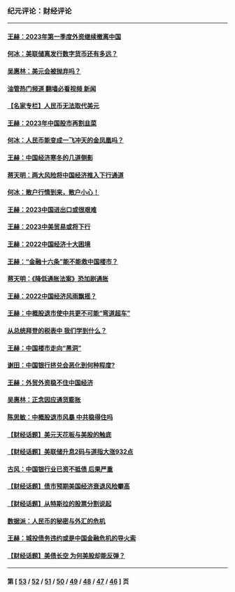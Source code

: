 ### 纪元评论：财经评论
---
#### [王赫：2023年第一季度外资继续撤离中国](../../pages/nsc1026/n13988870.md?05150330) 
#### [何冰：美联储离发行数字货币还有多远？](../../pages/nsc1026/n13986109.md?05150330) 
#### [吴惠林：美元会被抛弃吗？](../../pages/nsc1026/n13984087.md?05150330) 
#### [油管热门频道 翻墙必看视频 新闻](ok?05150330)
#### [【名家专栏】人民币无法取代美元](../../pages/nsc1026/n13974270.md?05150330) 
#### [王赫：2023年中国股市再割韭菜](../../pages/nsc1026/n13965334.md?05150330) 
#### [何冰：人民币能变成一飞冲天的金凤凰吗？](../../pages/nsc1026/n13964999.md?05150330) 
#### [王赫：中国经济寒冬的几道侧影](../../pages/nsc1026/n13932953.md?05150330) 
#### [蒋天明：两大风险将中国经济推入下行通道](../../pages/nsc1026/n13929820.md?05150330) 
#### [何冰：散户行情到来，散户小心！](../../pages/nsc1026/n13928308.md?05150330) 
#### [王赫：2023中国进出口或很艰难](../../pages/nsc1026/n13911515.md?05150330) 
#### [王赫：2023中美贸易或将下行](../../pages/nsc1026/n13899005.md?05150330) 
#### [王赫：2022中国经济十大困境](../../pages/nsc1026/n13883766.md?05150330) 
#### [王赫：“金融十六条”能不能救中国楼市？](../../pages/nsc1026/n13868431.md?05150330) 
#### [蒋天明：《降低通胀法案》恐加剧通胀](../../pages/nsc1026/n13806996.md?05150330) 
#### [王赫：2022中国经济风雨飘摇？](../../pages/nsc1026/n13803207.md?05150330) 
#### [王赫：中概股退市使中共更不可能“弯道超车”](../../pages/nsc1026/n13802858.md?05150330) 
#### [从总统拜登的税表中 我们学到什么？](../../pages/nsc1026/n13773081.md?05150330) 
#### [王赫：中国楼市走向“黑洞”](../../pages/nsc1026/n13770647.md?05150330) 
#### [谢田：中国银行挤兑会恶化到何种程度?](../../pages/nsc1026/n13766965.md?05150330) 
#### [王赫：外贸外资稳不住中国经济](../../pages/nsc1026/n13753933.md?05150330) 
#### [吴惠林：正念因应通货膨胀](../../pages/nsc1026/n13750350.md?05150330) 
#### [陈思敏：中概股退市风暴 中共稳得住吗](../../pages/nsc1026/n13738978.md?05150330) 
#### [【财经话题】美元天花板与美股的触底](../../pages/nsc1026/n13736495.md?05150330) 
#### [【财经话题】美联储升息2码与道指大涨932点](../../pages/nsc1026/n13727377.md?05150330) 
#### [古风：中国银行业已资不抵债 后果严重](../../pages/nsc1026/n13726111.md?05150330) 
#### [【财经话题】债市预期美国经济衰退风险攀高](../../pages/nsc1026/n13698043.md?05150330) 
#### [【财经话题】从特斯拉的股票分割说起](../../pages/nsc1026/n13679733.md?05150330) 
#### [数据派：人民币的秘密与外汇的危机](../../pages/nsc1026/n13667092.md?05150330) 
#### [王赫：城投债务违约或是中国金融危机的导火索](../../pages/nsc1026/n13665322.md?05150330) 
#### [【财经话题】美债长空 为何美股却能反弹？](../../pages/nsc1026/n13665895.md?05150330) 

---
#### 第 [ [53](./53.md?05150330) / [52](./52.md?05150330) / [51](./51.md?05150330) / [50](./50.md?05150330) / [49](./49.md?05150330) / [48](./48.md?05150330) / [47](./47.md?05150330) / [46](./46.md?05150330) ] 页
